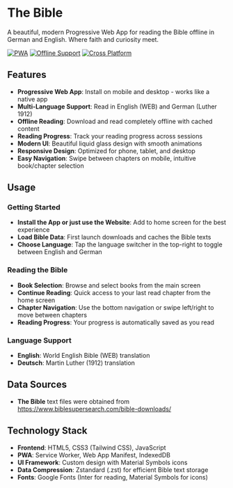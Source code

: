 # The Bible

A beautiful, modern Progressive Web App for reading the Bible offline in German and English. Where faith and curiosity meet.

[![PWA](https://img.shields.io/badge/PWA-Ready-green.svg)](https://developer.mozilla.org/en-US/docs/Web/Progressive_web_apps)
[![Offline Support](https://img.shields.io/badge/Offline-Enabled-blue.svg)](https://developer.mozilla.org/en-US/docs/Web/API/Service_Worker_API)
[![Cross Platform](https://img.shields.io/badge/Cross%20Platform-Supported-orange.svg)](https://developer.mozilla.org/en-US/docs/Web/Progressive_web_apps/Installable_PWAs)

## Features

- **Progressive Web App**: Install on mobile and desktop - works like a native app
- **Multi-Language Support**: Read in English (WEB) and German (Luther 1912)
- **Offline Reading**: Download and read completely offline with cached content
- **Reading Progress**: Track your reading progress across sessions
- **Modern UI**: Beautiful liquid glass design with smooth animations
- **Responsive Design**: Optimized for phone, tablet, and desktop
- **Easy Navigation**: Swipe between chapters on mobile, intuitive book/chapter selection

## Usage

### Getting Started
- **Install the App or just use the Website**: Add to home screen for the best experience
- **Load Bible Data**: First launch downloads and caches the Bible texts
- **Choose Language**: Tap the language switcher in the top-right to toggle between English and German

### Reading the Bible
- **Book Selection**: Browse and select books from the main screen
- **Continue Reading**: Quick access to your last read chapter from the home screen
- **Chapter Navigation**: Use the bottom navigation or swipe left/right to move between chapters
- **Reading Progress**: Your progress is automatically saved as you read

### Language Support
- **English**: World English Bible (WEB) translation
- **Deutsch**: Martin Luther (1912) translation

## Data Sources

- **The Bible** text files were obtained from https://www.biblesupersearch.com/bible-downloads/

## Technology Stack

- **Frontend**: HTML5, CSS3 (Tailwind CSS), JavaScript
- **PWA**: Service Worker, Web App Manifest, IndexedDB
- **UI Framework**: Custom design with Material Symbols icons
- **Data Compression**: Zstandard (.zst) for efficient Bible text storage
- **Fonts**: Google Fonts (Inter for reading, Material Symbols for icons)
